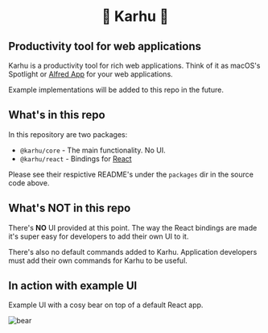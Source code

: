 <h1 align="center">
  🐻 Karhu 🐻
</h1>

## Productivity tool for web applications

Karhu is a productivity tool for rich web applications. Think of it as macOS's Spotlight or [Alfred App](https://www.alfredapp.com) for your web applications.

Example implementations will be added to this repo in the future.

## What's in this repo

In this repository are two packages:

- `@karhu/core` - The main functionality. No UI.
- `@karhu/react` - Bindings for [React](https://reactjs.org)

Please see their respictive README's under the `packages` dir in the source code above.

## What's NOT in this repo

There's **NO** UI provided at this point. The way the React bindings are made it's super easy for developers to add their own UI to it.

There's also no default commands added to Karhu. Application developers
must add their own commands for Karhu to be useful.

## In action with example UI

Example UI with a cosy bear on top of a default React app.

![bear](https://oskarhane-dropshare-eu.s3-eu-central-1.amazonaws.com/k2-Eh1xwaA1JP/k2.gif)
